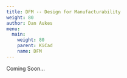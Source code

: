 ```yaml
---
title: DFM -- Design for Manufacturability
weight: 80
author: Dan Aukes
menu:
  main:
    weight: 80
    parent: KiCad
    name: DFM
---
```


Coming Soon...